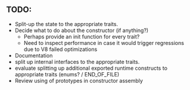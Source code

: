 ## TODO:

-   Split-up the state to the appropriate traits.
-   Decide what to do about the constructor (if anything?)
    -   Perhaps provide an init function for every trait?
    -   Need to inspect performance in case it would trigger regressions due to V8 failed optimizations
-   Documentation
-   split up internal interfaces to the appropriate traits.
-   evaluate splitting up additional exported runtime constructs to appropriate traits (enums? / END_OF_FILE)
-   Review using of prototypes in constructor assembly
